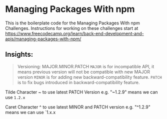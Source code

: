 # Managing Packages With npm

This is the boilerplate code for the Managing Packages With npm Challenges. Instructions for working on these challenges start at https://www.freecodecamp.org/learn/back-end-development-and-apis/managing-packages-with-npm/


## Insights:
> Versioning: MAJOR.MINOR.PATCH
`MAJOR` is for incompatible API, it means previous version will not be compatible with new MAJOR version
`MINOR` is for adding new backward-compatibility feature. `PATCH` is to fix bugs introduced in backward-compatibility feature.

Tilde Character ~ to use latest PATCH Version
e.g. "~1.2.9" means we can use `1.2.x`

Caret Character ^ to use latest MINOR and PATCH version
e.g. "^1.2.9" means we can use `1.x.x

